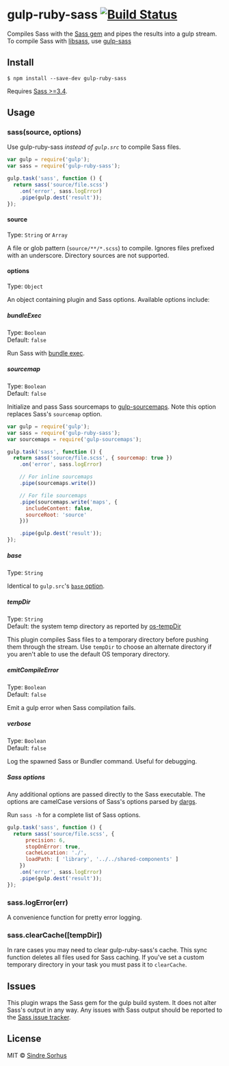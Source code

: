 # gulp-ruby-sass [![Build Status](https://travis-ci.org/sindresorhus/gulp-ruby-sass.svg?branch=master)](https://travis-ci.org/sindresorhus/gulp-ruby-sass)

Compiles Sass with the [Sass gem](http://sass-lang.com/install) and pipes the results into a gulp stream.  
To compile Sass with [libsass](http://libsass.org/), use [gulp-sass](https://github.com/dlmanning/gulp-sass)

## Install

```
$ npm install --save-dev gulp-ruby-sass
```

Requires [Sass >=3.4](http://sass-lang.com/install).

## Usage

### sass(source, options)

Use gulp-ruby-sass *instead of `gulp.src`* to compile Sass files.

```js
var gulp = require('gulp');
var sass = require('gulp-ruby-sass');

gulp.task('sass', function () {
  return sass('source/file.scss')
    .on('error', sass.logError)
    .pipe(gulp.dest('result'));
});
```

#### source

Type: `String` or `Array`

A file or glob pattern (`source/**/*.scss`) to compile. Ignores files prefixed with an underscore. Directory sources are not supported.

#### options

Type: `Object`

An object containing plugin and Sass options. Available options include:

##### bundleExec

Type: `Boolean`  
Default: `false`

Run Sass with [bundle exec](http://gembundler.com/man/bundle-exec.1.html).

##### sourcemap

Type: `Boolean`  
Default: `false`

Initialize and pass Sass sourcemaps to [gulp-sourcemaps](https://github.com/floridoo/gulp-sourcemaps). Note this option replaces Sass's `sourcemap` option.

```js
var gulp = require('gulp');
var sass = require('gulp-ruby-sass');
var sourcemaps = require('gulp-sourcemaps');

gulp.task('sass', function () {
  return sass('source/file.scss', { sourcemap: true })
    .on('error', sass.logError)

    // For inline sourcemaps
    .pipe(sourcemaps.write())

    // For file sourcemaps
    .pipe(sourcemaps.write('maps', {
      includeContent: false,
      sourceRoot: 'source'
    }))

    .pipe(gulp.dest('result'));
});
```

##### base

Type: `String`

Identical to `gulp.src`'s [`base` option](https://github.com/gulpjs/gulp/blob/master/docs/API.md#optionsbase).

##### tempDir

Type: `String`  
Default: the system temp directory as reported by [os-tempDir](https://github.com/sindresorhus/os-tmpdir)

This plugin compiles Sass files to a temporary directory before pushing them through the stream. Use `tempDir` to choose an alternate directory if you aren't able to use the default OS temporary directory.

##### emitCompileError

Type: `Boolean`  
Default: `false`

Emit a gulp error when Sass compilation fails.

##### verbose

Type: `Boolean`  
Default: `false`

Log the spawned Sass or Bundler command. Useful for debugging.

##### Sass options

Any additional options are passed directly to the Sass executable. The options are camelCase versions of Sass's options parsed by [dargs](https://github.com/sindresorhus/dargs).

Run `sass -h` for a complete list of Sass options.

```js
gulp.task('sass', function () {
  return sass('source/file.scss', {
      precision: 6,
      stopOnError: true,
      cacheLocation: './',
      loadPath: [ 'library', '../../shared-components' ]
    })
    .on('error', sass.logError)
    .pipe(gulp.dest('result'));
});
```

### sass.logError(err)

A convenience function for pretty error logging.

### sass.clearCache([tempDir])

In rare cases you may need to clear gulp-ruby-sass's cache. This sync function deletes all files used for Sass caching. If you've set a custom temporary directory in your task you must pass it to `clearCache`.

## Issues

This plugin wraps the Sass gem for the gulp build system. It does not alter Sass's output in any way. Any issues with Sass output should be reported to the [Sass issue tracker](https://github.com/sass/sass/issues).

## License

MIT © [Sindre Sorhus](http://sindresorhus.com)
